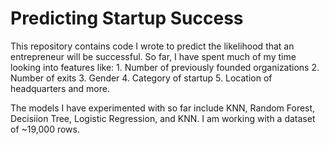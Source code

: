 # Predicting Startup Success

This repository contains code I wrote to predict the likelihood that an entrepreneur will be successful. So far, I have spent much of my time looking into features like:
    1. Number of previously founded organizations
    2. Number of exits
    3. Gender
    4. Category of startup
    5. Location of headquarters
and more. 

The models I have experimented with so far include KNN, Random Forest, Decisiion Tree, Logistic Regression, and KNN. I am working with a dataset of ~19,000 rows.  
